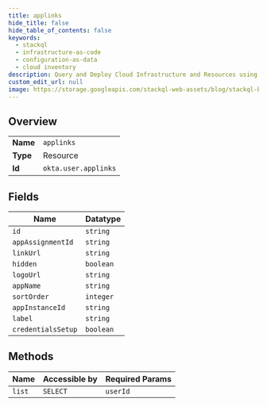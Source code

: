 ```yaml
---
title: applinks
hide_title: false
hide_table_of_contents: false
keywords:
  - stackql
  - infrastructure-as-code
  - configuration-as-data
  - cloud inventory
description: Query and Deploy Cloud Infrastructure and Resources using SQL
custom_edit_url: null
image: https://storage.googleapis.com/stackql-web-assets/blog/stackql-blog-post-featured-image.png
---
```

  
    

## Overview
<table><tbody>
<tr><td><b>Name</b></td><td><code>applinks</code></td></tr>
<tr><td><b>Type</b></td><td>Resource</td></tr>
<tr><td><b>Id</b></td><td><code>okta.user.applinks</code></td></tr>
</tbody></table>

## Fields
| Name | Datatype |
| ---- | -------- |
| `id` | `string` |
| `appAssignmentId` | `string` |
| `linkUrl` | `string` |
| `hidden` | `boolean` |
| `logoUrl` | `string` |
| `appName` | `string` |
| `sortOrder` | `integer` |
| `appInstanceId` | `string` |
| `label` | `string` |
| `credentialsSetup` | `boolean` |
## Methods
| Name | Accessible by | Required Params |
| ---- | ------------- | --------------- |
| `list` | `SELECT` | `userId` |
